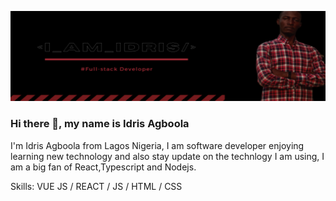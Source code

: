
![I am GitHub Readme Generator's creator](https://github.com/agboolaidris/agboolaidris/blob/main/i_AM_idris.png?raw=true)
### Hi there 👋, my name is Idris Agboola
I'm Idris Agboola from Lagos Nigeria, I am software developer enjoying learning new technology and also stay update on the technlogy I am using, I am a big fan of React,Typescript and Nodejs.

Skills: VUE JS / REACT / JS / HTML / CSS










<!--
**agboolaidris/agboolaidris** is a ✨ _special_ ✨ repository because its `README.md` (this file) appears on your GitHub profile.

Here are some ideas to get you started:

- 🔭 I’m currently working on ...
- 🌱 I’m currently learning ...
- 👯 I’m looking to collaborate on ...
- 🤔 I’m looking for help with ...
- 💬 Ask me about ...
- 📫 How to reach me: ...
- 😄 Pronouns: ...
- ⚡ Fun fact: ...
-->
